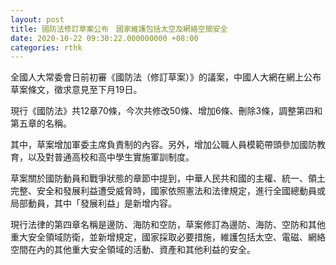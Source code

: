 ```yaml
---
layout: post
title: 國防法修訂草案公布　國家維護包括太空及網絡空間安全
date: 2020-10-22 09:30:22.000000000 +08:00
categories: rthk
---
```


全國人大常委會日前初審《國防法（修訂草案）》的議案，中國人大網在網上公布草案條文，徵求意見至下月19日。

現行《國防法》共12章70條，今次共修改50條、增加6條、刪除3條，調整第四和第五章的名稱。

其中，草案增加軍委主席負責制的內容。另外，增加公職人員模範帶頭參加國防教育，以及對普通高校和高中學生實施軍訓制度。

草案關於國防動員和戰爭狀態的章節中提到，中華人民共和國的主權、統一、領土完整、安全和發展利益遭受威脅時，國家依照憲法和法律規定，進行全國總動員或局部動員，其中「發展利益」是新增内容。

現行法律的第四章名稱是邊防、海防和空防，草案修訂為邊防、海防、空防和其他重大安全領域防衛，並新增規定，國家採取必要措施，維護包括太空、電磁、網絡空間在內的其他重大安全領域的活動、資產和其他利益的安全。
